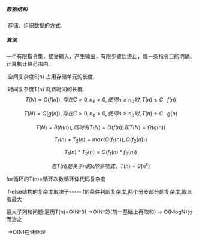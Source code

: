 ##### 数据结构

​		存储、组织数据的方式.

##### 算法 

​		一个有限指令集，接受输入，产生输出，有限步骤后终止，每一条指令目的明确、计算机计算范围内.

​		空间复杂度S(n)	占用存储单元的长度.

​		时间复杂度T(n)	耗费时间的长度.
$$
T(N)=O(f(n)),存在C>0,n_0>0,使得n \geq n_0时,T(n) \leq C·f(n)
$$

$$
T(N)=\Omega (g(n)),存在C>0,n_0>0,使得n \geq n_0时,T(n) \geq C·g(n)
$$

$$
T(N)=\theta (h(n)),同时有T(N)=O(f(n)) 和 T(N)=\Omega (g(n))
$$

$$
T_1(n)+T_2(n)=max(O(f_1(n)),O(f_2(n)))
$$

$$
T_1(n)*T_2(n)=O(f_1(n)*f_2(n))
$$

$$
若T(n)是关于n的k阶多项式，T(n)=\theta(n^k)
$$

for循环的T(n)=循环次数循环体代码复杂度

if-else结构的复杂度取决于-----if的条件判断复杂度,两个分支部分的复杂度,取三者最大

最大子列和问题:遍历T(n)=O(N^3) ->O(N^2)(前一基础上再取和) -> O(NlogN)分而治之 

​				->O(N)在线处理